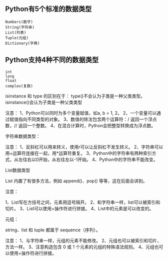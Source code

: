 ## Python有5个标准的数据类型
    Numbers(数字)
    String(字符串)
    List(列表)
    Tuple(元组)
    Dictionary(字典)
## Python支持4种不同的数据类型
    int
    long
    float
    complex(复数)

isinstance 和 type 的区别在于：
    type()不会认为子类是一种父类类型。
    isinstance()会认为子类是一种父类类型

注意：
1、Python可以同时为多个变量赋值，如a, b = 1, 2。
2、一个变量可以通过赋值指向不同类型的对象。
3、数值的除法包含两个运算符：/ 返回一个浮点数，// 返回一个整数。
4、在混合计算时，Python会把整型转换成为浮点数。

字符串数据类型：

注意：
1、反斜杠可以用来转义，使用r可以让反斜杠不发生转义。
2、字符串可以用+运算符连接在一起，用*运算符重复。
3、Python中的字符串有两种索引方式，从左往右以0开始，从右往左以-1开始。
4、Python中的字符串不能改变。


List数据类型

List 内置了有很多方法，例如 append()、pop() 等等，这在后面会讲到。

注意：

1、List写在方括号之间，元素用逗号隔开。
2、和字符串一样，list可以被索引和切片。
3、List可以使用+操作符进行拼接。
4、List中的元素是可以改变的。


元组：

string、list 和 tuple 都属于 sequence（序列）。

注意：
1、与字符串一样，元组的元素不能修改。
2、元组也可以被索引和切片，方法一样。
3、注意构造包含 0 或 1 个元素的元组的特殊语法规则。
4、元组也可以使用+操作符进行拼接。
